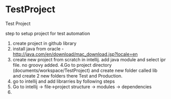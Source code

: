 TestProject
===========

Test Project

step to setup project for test automation

1. create project in github library
2. install java from oracle - http://java.com/en/download/mac_download.jsp?locale=en
3. create new project from scratch in intellij. add java module and select  ipr file. no groovy added.
4.Go to project directory (documents/workspace/TestProject) and create new folder called lib and create  2 new  folders there Test and Production.
5. go to intellij and add librarries by following steps
6. Go to intellij -> file->project structure -> modules -> dependencies 
7. 
